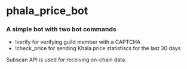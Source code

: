 # phala_price_bot

### A simple bot with two bot commands
* !verify for verifying guild member with a CAPTCHA
* !check_price for sending Khala price statistiscs for the last 30 days

Subscan API is used for receiving on-chain data.
